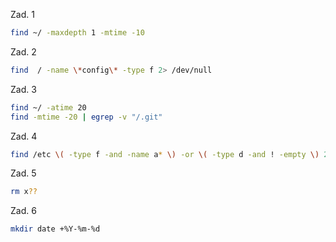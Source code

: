 Zad. 1
```sh
find ~/ -maxdepth 1 -mtime -10
```

Zad. 2
```sh
find  / -name \*config\* -type f 2> /dev/null
```

Zad. 3
```sh
find ~/ -atime 20
find -mtime -20 | egrep -v "/.git"
```

Zad. 4
```sh
find /etc \( -type f -and -name a* \) -or \( -type d -and ! -empty \) 2> /dev/null
```

Zad. 5
```sh
rm x??
```

Zad. 6
```sh
mkdir date +%Y-%m-%d
```